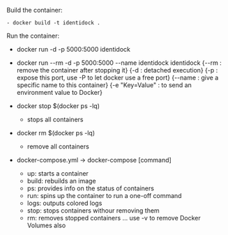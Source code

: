 
Build the container:

    - docker build -t identidock .

Run the container:

- docker run -d -p 5000:5000 identidock
- docker run --rm -d -p 5000:5000 --name identidock identidock
        {--rm : remove the container after stopping it}
        {-d : detached execution}
        {-p : expose this port, use -P to let docker use a free port}
        {--name : give a specific name to this container}
        {-e "Key=Value" : to send an environment value to Docker}

- docker stop $(docker ps -lq)
  - stops all containers

- docker rm $(docker ps -lq)
  - remove all containers

- docker-compose.yml -> docker-compose [command]
  - up: starts a container
  - build: rebuilds an image
  - ps: provides info on the status of containers
  - run: spins up the container to run a one-off command
  - logs: outputs colored logs
  - stop: stops containers withour removing them
  - rm: removes stopped containers ... use -v to remove Docker Volumes also
  